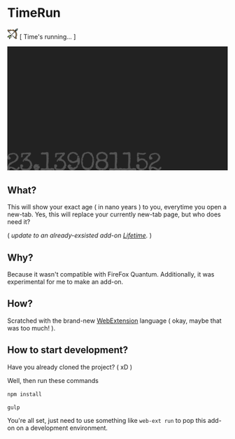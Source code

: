 # TimeRun
![icon](icon/age-24.png) [ Time's running... ]

![screenshot](image/screenshot.png)

## What?

This will show your exact age ( in nano years ) to you, everytime you open a new-tab. Yes, this will replace your currently new-tab page, but who does need it?

( *update to an already-exsisted add-on [Lifetime](https://addons.mozilla.org/en-US/firefox/addon/lifetime/).* )

## Why?

Because it wasn't compatible with FireFox Quantum. Additionally, it was experimental for me to make an add-on.

## How?

Scratched with the brand-new [WebExtension](https://developer.mozilla.org/en-US/docs/Mozilla/Add-ons/WebExtensions) language ( okay, maybe that was too much! ).

## How to start development?

Have you already cloned the project? ( xD )

Well, then run these commands

```
npm install
```

```
gulp
```

You're all set, just need to use something like `web-ext run` to pop this add-on on a development environment.

